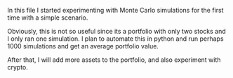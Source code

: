 In this file I started experimenting with Monte Carlo simulations for the first time with a simple scenario. 

Obviously, this is not so useful since its a portfolio with only two stocks and I only ran one simulation. I plan to automate this in python and run perhaps 1000 simulations and get an average portfolio value. 

After that, I will add more assets to the portfolio, and also experiment with crypto. 
